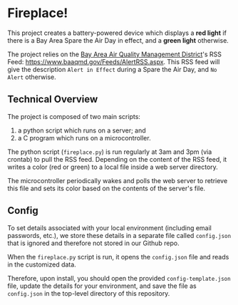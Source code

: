 # Fireplace!

This project creates a battery-powered device which displays a **red light** if there is a Bay Area Spare the Air Day in effect, and a **green light** otherwise.

The project relies on the [Bay Area Air Quality Management District](https://www.baaqmd.gov)'s RSS Feed: https://www.baaqmd.gov/Feeds/AlertRSS.aspx. This RSS feed will give the description `Alert in Effect` during a Spare the Air Day, and `No Alert` otherwise.

## Technical Overview

The project is composed of two main scripts:

1. a python script which runs on a server; and
2. a C program which runs on a microcontroller.

The python script (`fireplace.py`) is run regularly at 3am and 3pm (via crontab) to pull the RSS feed. Depending on the content of the RSS feed, it writes a color (red or green) to a local file inside a web server directory.

The microcontroller periodically wakes and polls the web server to retrieve this file and sets its color based on the contents of the server's file.

## Config

To set details associated with your local environment (including email passwords, etc.), we store these details in a separate file called `config.json` that is ignored and therefore not stored in our Github repo.

When the `fireplace.py` script is run, it opens the `config.json` file and reads in the customized data.

Therefore, upon install, you should open the provided `config-template.json` file, update the details for your environment, and save the file as `config.json` in the top-level directory of this repository.